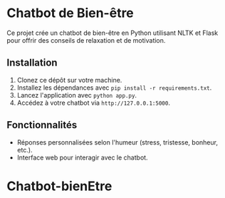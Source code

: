 # Chatbot de Bien-être

Ce projet crée un chatbot de bien-être en Python utilisant NLTK et Flask pour offrir des conseils de relaxation et de motivation.

## Installation

1. Clonez ce dépôt sur votre machine.
2. Installez les dépendances avec `pip install -r requirements.txt`.
3. Lancez l'application avec `python app.py`.
4. Accédez à votre chatbot via `http://127.0.0.1:5000`.

## Fonctionnalités

- Réponses personnalisées selon l'humeur (stress, tristesse, bonheur, etc.).
- Interface web pour interagir avec le chatbot.
# Chatbot-bienEtre
